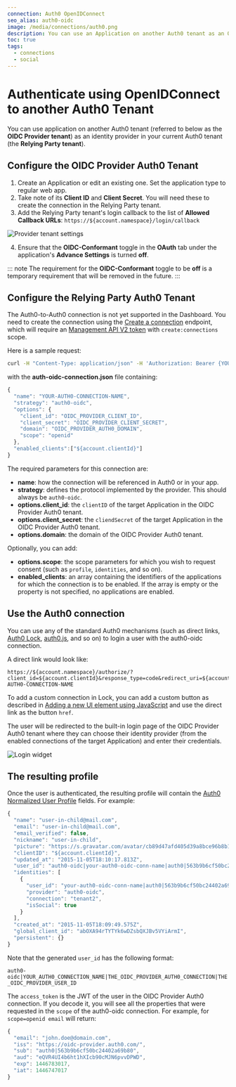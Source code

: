 ```yaml
---
connection: Auth0 OpenIDConnect
seo_alias: auth0-oidc
image: /media/connections/auth0.png
description: You can use an Application on another Auth0 tenant as an OIDC identity provider in your current Auth0 tenant.
toc: true
tags:
  - connections
  - social
---
```

# Authenticate using OpenIDConnect to another Auth0 Tenant

You can use application on another Auth0 tenant (referred to below as the **OIDC Provider tenant**) as an identity provider in your current Auth0 tenant (the **Relying Party tenant**).

## Configure the OIDC Provider Auth0 Tenant

1. Create an Application or edit an existing one. Set the application type to regular web app.
2. Take note of its **Client ID** and **Client Secret**. You will need these to create the connection in the Relying Party tenant.
3. Add the Relying Party tenant's login callback to the list of **Allowed Callback URLs**: `https://${account.namespace}/login/callback`

![Provider tenant settings](/media/articles/connections/social/auth0-oidc/child-app.png)

4. Ensure that the **OIDC-Conformant** toggle in the **OAuth** tab under the application's **Advance Settings** is turned **off**.

::: note
The requirement for the **OIDC-Conformant** toggle to be **off** is a temporary requirement that will be removed in the future.
:::

## Configure the Relying Party Auth0 Tenant

The Auth0-to-Auth0 connection is not yet supported in the Dashboard. You need to create the connection using the [Create a connection](/api/v2#!/Connections/post_connections) endpoint, which will require an [Management API V2 token](/api/management/v2/tokens) with `create:connections` scope.

Here is a sample request:

```sh
curl -H "Content-Type: application/json" -H 'Authorization: Bearer {YOUR_API_V2_TOKEN}' -d @auth0-oidc-connection.json https://${account.namespace}/api/v2/connections
```

with the **auth-oidc-connection.json** file containing:

```js
{
  "name": "YOUR-AUTH0-CONNECTION-NAME",
  "strategy": "auth0-oidc",
  "options": {
    "client_id": "OIDC_PROVIDER_CLIENT_ID",
    "client_secret": "OIDC_PROVIDER_CLIENT_SECRET",
    "domain": "OIDC_PROVIDER_AUTH0_DOMAIN",
    "scope": "openid"
  },
  "enabled_clients":["${account.clientId}"]
}
```

The required parameters for this connection are:

* **name**: how the connection will be referenced in Auth0 or in your app.
* **strategy**: defines the protocol implemented by the provider. This should always be `auth0-oidc`.
* **options.client_id**: the `clientID` of the target Application in the OIDC Provider Auth0 tenant.
* **options.client_secret**: the `cliendSecret` of the target Application in the OIDC Provider Auth0 tenant.
* **options.domain**: the domain of the OIDC Provider Auth0 tenant.

Optionally, you can add:

* **options.scope**: the scope parameters for which you wish to request consent (such as `profile`, `identities`, and so on).
* **enabled_clients**: an array containing the identifiers of the applications for which the connection is to be enabled. If the array is empty or the property is not specified, no applications are enabled.

## Use the Auth0 connection

You can use any of the standard Auth0 mechanisms (such as direct links, [Auth0 Lock](/libraries/lock), [auth0.js](/auth0js), and so on) to login a user with the auth0-oidc connection.

A direct link would look like:

```text
https://${account.namespace}/authorize/?client_id=${account.clientId}&response_type=code&redirect_uri=${account.callback}&state=OPAQUE_VALUE&connection=YOUR-AUTH0-CONNECTION-NAME
```

To add a custom connection in Lock, you can add a custom button as described in [Adding a new UI element using JavaScript](/libraries/lock/v9/ui-customization#adding-a-new-ui-element-using-javascript) and use the direct link as the button `href`.

The user will be redirected to the built-in login page of the OIDC Provider Auth0 tenant where they can choose their identity provider (from the enabled connections of the target Application) and enter their credentials.

![Login widget](/media/articles/connections/social/auth0-oidc/login-page.png)

## The resulting profile

Once the user is authenticated, the resulting profile will contain the [Auth0 Normalized User Profile](/user-profile/normalized) fields. For example:

```js
{
  "name": "user-in-child@mail.com",
  "email": "user-in-child@mail.com",
  "email_verified": false,
  "nickname": "user-in-child",
  "picture": "https://s.gravatar.com/avatar/cb89d47afd405d39a8bce96b8b17bcbc?s=480&r=pg&d=https%3A%2F%2Fcdn.auth0.com%2Favatars%2Fus.png",
  "clientID": "${account.clientId}",
  "updated_at": "2015-11-05T18:10:17.813Z",
  "user_id": "auth0-oidc|your-auth0-oidc-conn-name|auth0|563b9b6cf50bc24402a69b80",
  "identities": [
    {
      "user_id": "your-auth0-oidc-conn-name|auth0|563b9b6cf50bc24402a69b80",
      "provider": "auth0-oidc",
      "connection": "tenant2",
      "isSocial": true
    }
  ],
  "created_at": "2015-11-05T18:09:49.575Z",
  "global_client_id": "abOXA94rTYTYk6wDZsbQXJBv5VYiArmI",
  "persistent": {}
}
```

Note that the generated `user_id` has the following format:

`auth0-oidc|YOUR_AUTH0_CONNECTION_NAME|THE_OIDC_PROVIDER_AUTH0_CONNECTION|THE_OIDC_PROVIDER_USER_ID`

The `access_token` is the JWT of the user in the OIDC Provider Auth0 connection. If you decode it, you will see all the properties that were requested in the `scope` of the auth0-oidc connection. For example, for `scope=openid email` will return:

```js
{
  "email": "john.doe@domain.com",
  "iss": "https://oidc-provider.auth0.com/",
  "sub": "auth0|563b9b6cf50bc24402a69b80",
  "aud": "eQVR4UI4b6ht1hXIcb90cMJN6pvvDPWD",
  "exp": 1446783017,
  "iat": 1446747017
}
```
